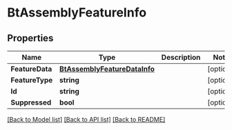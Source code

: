 # BtAssemblyFeatureInfo

## Properties

Name | Type | Description | Notes
------------ | ------------- | ------------- | -------------
**FeatureData** | [**BtAssemblyFeatureDataInfo**](BTAssemblyFeatureDataInfo.md) |  | [optional] 
**FeatureType** | **string** |  | [optional] 
**Id** | **string** |  | [optional] 
**Suppressed** | **bool** |  | [optional] 

[[Back to Model list]](../README.md#documentation-for-models) [[Back to API list]](../README.md#documentation-for-api-endpoints) [[Back to README]](../README.md)


